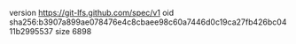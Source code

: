 version https://git-lfs.github.com/spec/v1
oid sha256:b3907a899ae078476e4c8cbaee98c60a7446d0c19ca27fb426bc0411b2995537
size 6898
